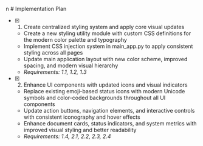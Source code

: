 n # Implementation Plan

- [x] 1. Create centralized styling system and apply core visual updates

  - Create a new styling utility module with custom CSS definitions for the modern color palette and typography
  - Implement CSS injection system in main_app.py to apply consistent styling across all pages
  - Update main application layout with new color scheme, improved spacing, and modern visual hierarchy
  - _Requirements: 1.1, 1.2, 1.3_

- [x] 2. Enhance UI components with updated icons and visual indicators
  - Replace existing emoji-based status icons with modern Unicode symbols and color-coded backgrounds throughout all UI components
  - Update action buttons, navigation elements, and interactive controls with consistent iconography and hover effects
  - Enhance document cards, status indicators, and system metrics with improved visual styling and better readability
  - _Requirements: 1.4, 2.1, 2.2, 2.3, 2.4_
